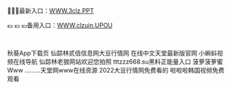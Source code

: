<p>
	🦏🦏🦏最新入口：<a href="http://www.baidu.com/link?url=6MA2SWnO3Raqke39an_0PUxosM6ZrUGzi1BN9tNnlPW&wd">WWW.3clz.PPT</a> 
	<p>
		💶
💶
💶备用入口：<a href="http://www.baidu.com/link?url=6MA2SWnO3Raqke39an_0PUxosM6ZrUGzi1BN9tNnlPW&wd">WWW.clzuin.UPOU</a> 
	</p>
	<p>
		<br />
	</p>
	<p>
		秋葵App下载页
仙踪林贰佰信息网大豆行情网
在线中文天堂最新版官网
小蝌蚪视频在线导航
仙踪林老狼网站欢迎您拍照
tttzzz668.su黑料正能量入口
菠萝菠萝蜜Www
.........天堂网www在线资源
2022大豆行情网免费看的
啦啦啦韩国视频免费观看
	</p>
